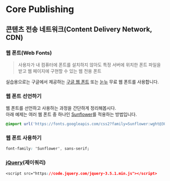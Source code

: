 # Core Publishing



## 콘텐츠 전송 네트워크(Content Delivery Network, CDN)


### 웹 폰트(Web Fonts)
> 사용자가 내 컴퓨터에 폰트를 설치하지 않아도 특정 서버에 위치한 폰트 파일을 받고 웹 페이지에 구현할 수 있는 웹 전용 폰트

실습용으로는 구글에서 제공하는 [구글 웹 폰트](https://fonts.google.com) 또는 [눈누](https://noonnu.cc) 무료 웹 폰트를 사용합니다.


### 웹 폰트 선언하기
웹 폰트를 선언하고 사용하는 과정을 간단하게 정리해봅시다.  
아래 예제는 여러 웹 폰트 중 하나인 [Sunflower](https://fonts.google.com/specimen/Sunflower?subset=korean)를 적용하는 방법입니다.
```css
@import url('https://fonts.googleapis.com/css2?family=Sunflower:wght@300;500;700&display=swap');
```

### 웹 폰트 사용하기
```css
font-family: 'Sunflower', sans-serif;
```


### [jQuery](https://jquery.com/)(제이쿼리)
```css
<script src="https://code.jquery.com/jquery-3.5.1.min.js"></script>
```
